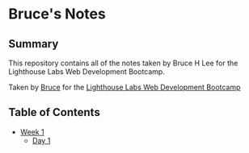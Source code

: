 # Bruce's Notes

## Summary 
This repository contains all of the notes taken by Bruce H Lee for the Lighthouse Labs Web Development Bootcamp. 


Taken by [Bruce](https://github.com/blee77) for the [Lighthouse Labs Web Development Bootcamp](https://www.lighthouselabs.ca/)


## Table of Contents
* [Week 1](/Week_1)
  * [Day 1](/Week_1/Day_1)